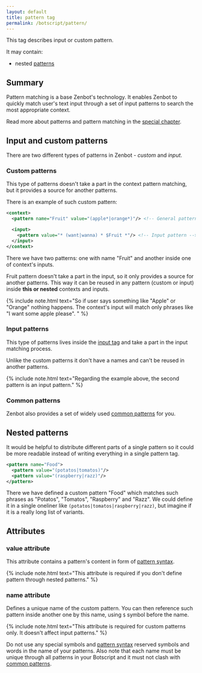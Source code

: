 ```yaml
---
layout: default
title: pattern tag
permalink: /botscript/pattern/
---
```


This tag describes input or custom pattern.

It may contain:

- nested [patterns](/botscript/pattern/)

## Summary
Pattern matching is a base Zenbot\'s technology.
It enables Zenbot to quickly match user\'s text input through a set of input patterns to search the most appropriate context.

Read more about patterns and pattern matching in the [special chapter](/pattern/matching/).

## Input and custom patterns
There are two different types of patterns in Zenbot - _custom_ and _input_.

### Custom patterns
This type of patterns doesn\'t take a part in the context pattern matching, but it provides a source for another patterns.

There is an example of such custom pattern:

```xml
<context>
  <pattern name="Fruit" value="(apple*|orange*)"/> <!-- General pattern -->

  <input>
    <pattern value="* (want|wanna) * $Fruit *"/> <!-- Input pattern -->
  </input>
</context>
```

There we have two patterns: one with name "Fruit" and another inside one of context\'s inputs.

Fruit pattern doesn\'t take a part in the input, so it only provides a source for another patterns.
This way it can be reused in any pattern (custom or input) inside **this or nested** contexts and inputs.

{% include note.html text="So if user says something like \"Apple\" or \"Orange\" nothing happens.
The context's input will match only phrases like \"I want some apple please\". " %}

### Input patterns
This type of patterns lives inside the [input tag](/botscript/input/) and take a part in the input matching process.

Unlike the custom patterns it don\'t have a names and can\'t be reused in another patterns.

{% include note.html text="Regarding the example above, the second pattern is an input pattern." %}

### Common patterns
Zenbot also provides a set of widely used [common patterns](/pattern/common/) for you.

## Nested patterns
It would be helpful to distribute different parts of a single pattern so it could be more readable instead of writing everything in a single pattern tag.

```xml
<pattern name="Food">
  <pattern value="(potatos|tomatos)"/>
  <pattern value="(raspberry|razz)"/>
</pattern>
```

There we have defined a custom pattern "Food" which matches such phrases as "Potatos", "Tomatos", "Raspberry" and "Razz".
We could define it in a single oneliner like `(potatos|tomatos|raspberry|razz)`, but imagine if it is a really long list of variants.

## Attributes

### **value** attribute
This attribute contains a pattern\'s content in form of [pattern syntax](/pattern/syntax/).

{% include note.html text="This attribute is required if you don't define pattern through nested patterns." %}

### **name** attribute
Defines a unique name of the custom pattern.
You can then reference such pattern inside another one by this name, using `$` symbol before the name.

{% include note.html text="This attribute is required for custom patterns only. It doesn't affect input patterns." %}

Do not use any special symbols and [pattern syntax](/pattern/syntax/) reserved symbols and words in the name of your patterns.
Also note that each name must be unique through all patterns in your Botscript and it must not clash with [common patterns](/pattern/common/).